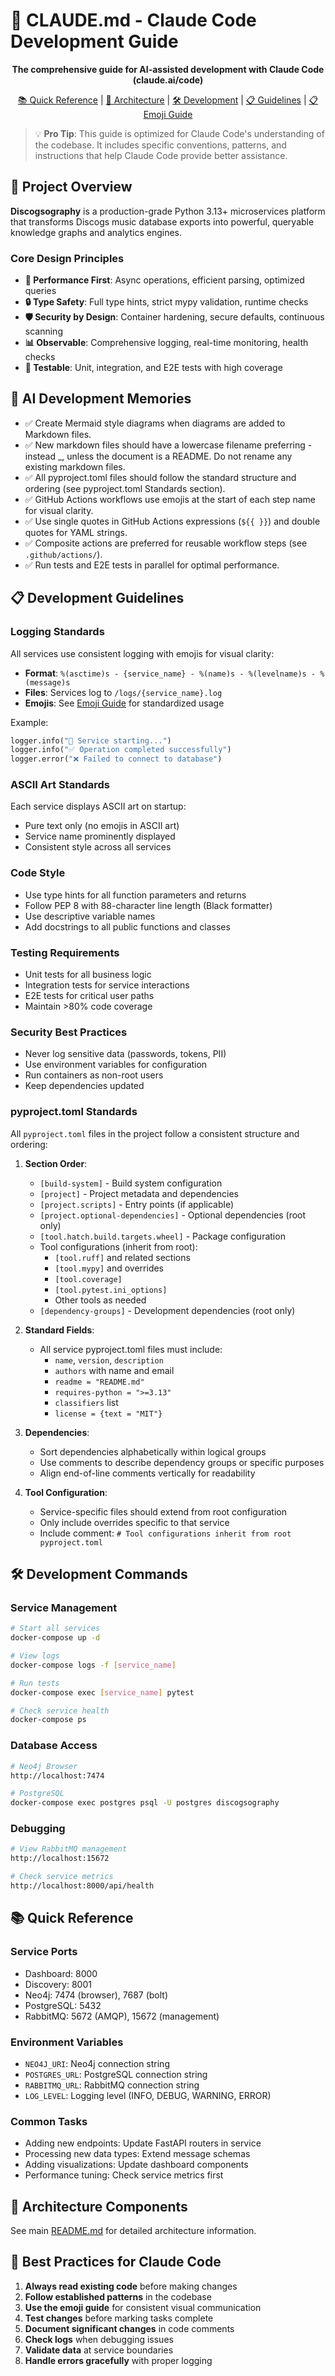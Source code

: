 # 🤖 CLAUDE.md - Claude Code Development Guide

<div align="center">

**The comprehensive guide for AI-assisted development with Claude Code (claude.ai/code)**

[📚 Quick Reference](#-quick-reference) | [🎯 Architecture](#-architecture-components) | [🛠️ Development](#-development-commands) | [📋 Guidelines](#-development-guidelines) | [📋 Emoji Guide](docs/emoji-guide.md)

</div>

> 💡 **Pro Tip**: This guide is optimized for Claude Code's understanding of the codebase. It includes specific conventions, patterns, and instructions that help Claude Code provide better assistance.

## 🎯 Project Overview

**Discogsography** is a production-grade Python 3.13+ microservices platform that transforms Discogs music database exports into powerful, queryable knowledge graphs and analytics engines.

### Core Design Principles

- **🚀 Performance First**: Async operations, efficient parsing, optimized queries
- **🔒 Type Safety**: Full type hints, strict mypy validation, runtime checks
- **🛡️ Security by Design**: Container hardening, secure defaults, continuous scanning
- **📊 Observable**: Comprehensive logging, real-time monitoring, health checks
- **🧪 Testable**: Unit, integration, and E2E tests with high coverage

## 🤖 AI Development Memories

- ✅ Create Mermaid style diagrams when diagrams are added to Markdown files.
- ✅ New markdown files should have a lowercase filename preferring - instead \_, unless the document is a README. Do not rename any existing markdown files.
- ✅ All pyproject.toml files should follow the standard structure and ordering (see pyproject.toml Standards section).
- ✅ GitHub Actions workflows use emojis at the start of each step name for visual clarity.
- ✅ Use single quotes in GitHub Actions expressions (`${{ }}`) and double quotes for YAML strings.
- ✅ Composite actions are preferred for reusable workflow steps (see `.github/actions/`).
- ✅ Run tests and E2E tests in parallel for optimal performance.

## 📋 Development Guidelines

### Logging Standards

All services use consistent logging with emojis for visual clarity:

- **Format**: `%(asctime)s - {service_name} - %(name)s - %(levelname)s - %(message)s`
- **Files**: Services log to `/logs/{service_name}.log`
- **Emojis**: See [Emoji Guide](docs/emoji-guide.md) for standardized usage

Example:

```python
logger.info("🚀 Service starting...")
logger.info("✅ Operation completed successfully")
logger.error("❌ Failed to connect to database")
```

### ASCII Art Standards

Each service displays ASCII art on startup:

- Pure text only (no emojis in ASCII art)
- Service name prominently displayed
- Consistent style across all services

### Code Style

- Use type hints for all function parameters and returns
- Follow PEP 8 with 88-character line length (Black formatter)
- Use descriptive variable names
- Add docstrings to all public functions and classes

### Testing Requirements

- Unit tests for all business logic
- Integration tests for service interactions
- E2E tests for critical user paths
- Maintain >80% code coverage

### Security Best Practices

- Never log sensitive data (passwords, tokens, PII)
- Use environment variables for configuration
- Run containers as non-root users
- Keep dependencies updated

### pyproject.toml Standards

All `pyproject.toml` files in the project follow a consistent structure and ordering:

1. **Section Order**:

   - `[build-system]` - Build system configuration
   - `[project]` - Project metadata and dependencies
   - `[project.scripts]` - Entry points (if applicable)
   - `[project.optional-dependencies]` - Optional dependencies (root only)
   - `[tool.hatch.build.targets.wheel]` - Package configuration
   - Tool configurations (inherit from root):
     - `[tool.ruff]` and related sections
     - `[tool.mypy]` and overrides
     - `[tool.coverage]`
     - `[tool.pytest.ini_options]`
     - Other tools as needed
   - `[dependency-groups]` - Development dependencies (root only)

1. **Standard Fields**:

   - All service pyproject.toml files must include:
     - `name`, `version`, `description`
     - `authors` with name and email
     - `readme = "README.md"`
     - `requires-python = ">=3.13"`
     - `classifiers` list
     - `license = {text = "MIT"}`

1. **Dependencies**:

   - Sort dependencies alphabetically within logical groups
   - Use comments to describe dependency groups or specific purposes
   - Align end-of-line comments vertically for readability

1. **Tool Configuration**:

   - Service-specific files should extend from root configuration
   - Only include overrides specific to that service
   - Include comment: `# Tool configurations inherit from root pyproject.toml`

## 🛠️ Development Commands

### Service Management

```bash
# Start all services
docker-compose up -d

# View logs
docker-compose logs -f [service_name]

# Run tests
docker-compose exec [service_name] pytest

# Check service health
docker-compose ps
```

### Database Access

```bash
# Neo4j Browser
http://localhost:7474

# PostgreSQL
docker-compose exec postgres psql -U postgres discogsography
```

### Debugging

```bash
# View RabbitMQ management
http://localhost:15672

# Check service metrics
http://localhost:8000/api/health
```

## 📚 Quick Reference

### Service Ports

- Dashboard: 8000
- Discovery: 8001
- Neo4j: 7474 (browser), 7687 (bolt)
- PostgreSQL: 5432
- RabbitMQ: 5672 (AMQP), 15672 (management)

### Environment Variables

- `NEO4J_URI`: Neo4j connection string
- `POSTGRES_URL`: PostgreSQL connection string
- `RABBITMQ_URL`: RabbitMQ connection string
- `LOG_LEVEL`: Logging level (INFO, DEBUG, WARNING, ERROR)

### Common Tasks

- Adding new endpoints: Update FastAPI routers in service
- Processing new data types: Extend message schemas
- Adding visualizations: Update dashboard components
- Performance tuning: Check service metrics first

## 🎯 Architecture Components

See main [README.md](README.md) for detailed architecture information.

## 📐 Best Practices for Claude Code

1. **Always read existing code** before making changes
1. **Follow established patterns** in the codebase
1. **Use the emoji guide** for consistent visual communication
1. **Test changes** before marking tasks complete
1. **Document significant changes** in code comments
1. **Check logs** when debugging issues
1. **Validate data** at service boundaries
1. **Handle errors gracefully** with proper logging
